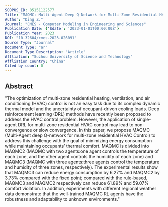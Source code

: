 ```yaml
---
SCOPUS_ID: 85151122577
Title: "MAQMC: Multi-Agent Deep Q-Network for Multi-Zone Residential HVAC Control"
Author: "Ding Z."
Journal: "CMES - Computer Modeling in Engineering and Sciences"
Publication Date: {'$date': '2023-01-01T00:00:00Z'}
Publication Year: 2023
DOI: "10.32604/cmes.2023.026091"
Source Type: "Journal"
Document Type: "ar"
Document Type Description: "Article"
Affliation: "Suzhou University of Science and Technology"
Affliation Country: "China"
Cited by count: 0
---
```


## Abstract
"The optimization of multi-zone residential heating, ventilation, and air conditioning (HVAC) control is not an easy task due to its complex dynamic thermal model and the uncertainty of occupant-driven cooling loads. Deep reinforcement learning (DRL) methods have recently been proposed to address the HVAC control problem. However, the application of single-agent DRL for multi-zone residential HVAC control may lead to non-convergence or slow convergence. In this paper, we propose MAQMC (Multi-Agent deep Q-network for multi-zone residential HVAC Control) to address this challenge with the goal of minimizing energy consumption while maintaining occupants’ thermal comfort. MAQMC is divided into MAQMC2 (MAQMC with two agents:one agent controls the temperature of each zone, and the other agent controls the humidity of each zone) and MAQMC3 (MAQMC with three agents:three agents control the temperature and humidity of three zones, respectively). The experimental results show that MAQMC3 can reduce energy consumption by 6.27% and MAQMC2 by 3.73% compared with the fixed point; compared with the rule-based, MAQMC3 and MAQMC2 respectively can reduce 61.89% and 59.07% comfort violation. In addition, experiments with different regional weather data demonstrate that the well-trained MAQMC RL agents have the robustness and adaptability to unknown environments."

